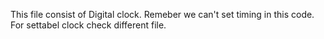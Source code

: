 This file consist of Digital clock. Remeber we can't set timing in this code. For settabel clock check different file.
